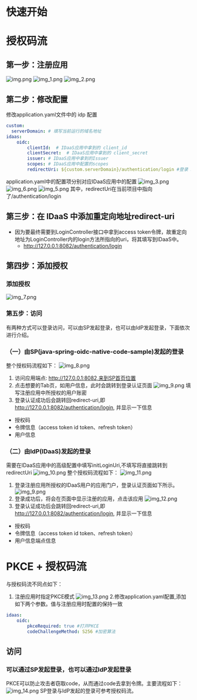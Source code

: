 # 快速开始
# 授权码流
## 第一步：注册应用
![img.png](src/main/resources/static/img/img.png)
![img_1.png](src/main/resources/static/img/img_1.png)
![img_2.png](src/main/resources/static/img/img_2.png)
## 第二步：修改配置
修改application.yaml文件中的 idp 配置
```yaml
custom:
  serverDomain: # 填写当前运行的域名地址
idaas:
    oidc:   
        clientId:  # IDaaS应用中拿到的 client_id
        clientSecret:  # IDaaS应用中拿到的 client_secret
        issuer: # IDaaS应用中拿到的Issuer
        scopes: # IDaaS应用中配置的scopes
        redirectUri: ${custom.serverDomain}/authentication/login #登录 Redirect URI
```
application.yaml中的配置项分别对应IDaaS应用中的配置
![img_3.png](src/main/resources/static/img/img_3.png)
![img_6.png](src/main/resources/static/img/img_6.png)
![img_5.png](src/main/resources/static/img/img_5.png)
其中，redirectUri在当前项目中指向了/authentication/login
## 第三步：在 IDaaS 中添加重定向地址redirect-uri
- 因为要最终需要到LoginController接口中拿到access token令牌，故重定向地址为LoginController内的login方法所指向的uri，将其填写到IDaaS中。
  - http://127.0.0.1:8082/authentication/login

## 第四步：添加授权
### 添加授权
![img_7.png](src/main/resources/static/img/img_7.png)
### 第五步：访问
 有两种方式可以登录访问，可以由SP发起登录，也可以由IdP发起登录，下面依次进行介绍。
### （一）由SP(java-spring-oidc-native-code-sample)发起的登录
整个授权码流程如下：
![img_8.png](src/main/resources/static/img/img_8.png)
1. 访问应用端点: http://127.0.0.1:8082,来到SP首页位置
2. 点击想要的Tab页，如用户信息，此时会跳转到登录认证页面
![img_9.png](src/main/resources/static/img/img_9.png)
填写注册应用中所授权的用户账密
4. 登录认证成功后会跳转回redirect-uri,即 http://127.0.0.1:8082/authentication/login, 并显示一下信息
- 授权码
- 令牌信息（access token id token、refresh token）
- 用户信息
### （二）由IdP(IDaaS)发起的登录
需要在IDaaS应用中的高级配置中填写initLoginUri,不填写将直接跳转到redirectUri
![img_10.png](src/main/resources/static/img/img_10.png)
整个授权码流程如下：
![img_11.png](src/main/resources/static/img/img_11.png)
1. 登录注册应用所授权的IDaaS用户的应用门户，登录认证页面如下所示。
![img_9.png](src/main/resources/static/img/img_9.png)
3. 登录成功后，将会在页面中显示注册的应用，点击该应用
![img_12.png](src/main/resources/static/img/img_12.png)
4. 登录认证成功后会跳转回redirect-uri,即 http://127.0.0.1:8082/authentication/login, 并显示一下信息
- 授权码
- 令牌信息（access token id token、refresh token）
- 用户信息端点信息

# PKCE + 授权码流
与授权码流不同点如下：
1. 注册应用时指定PKCE模式
![img_13.png](src/main/resources/static/img/img_13.png)
2.修改application.yaml配置,添加如下两个参数。值与注册应用时配置的保持一致
```yaml
idaas:
    oidc:
        pkceRequired: true #打开PKCE
        codeChallengeMethod: S256 #加密算法
```
## 访问
### 可以通过SP发起登录，也可以通过IdP发起登录
PKCE可以防止攻击者窃取code，从而通过code去拿到令牌。主要流程如下：
![img_14.png](src/main/resources/static/img/img_14.png)
SP登录与IdP发起的登录可参考授权码流。